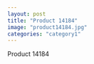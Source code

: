 ```yaml
---
layout: post
title: "Product 14184"
image: "product14184.jpg"
categories: "category1"
---
```

Product 14184
